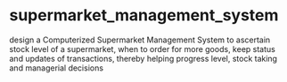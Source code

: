 # supermarket_management_system
design a Computerized Supermarket Management System to ascertain stock level of a supermarket, when to order for more goods, keep status and updates of transactions, thereby helping progress level, stock taking and managerial decisions
